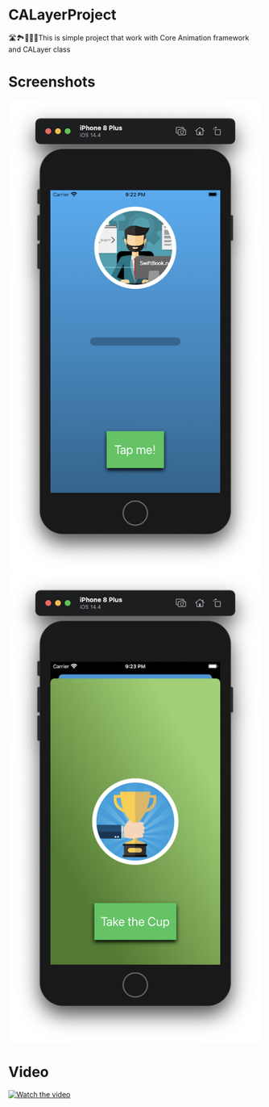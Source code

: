 # CALayerProject
🛣🏞🗾🎆🌠This is simple project that work with Core Animation  framework and CALayer class
# Screenshots
![](https://github.com/IsaikinSergei/CALayerProject/blob/master/Screenshots/Снимок%20экрана%202021-04-21%20в%2021.22.50.png?raw=true)
![](https://github.com/IsaikinSergei/CALayerProject/blob/master/Screenshots/Снимок%20экрана%202021-04-21%20в%2021.23.14.png?raw=true)
# Video
[![Watch the video](https://raw.github.com/GabLeRoux/WebMole/master/ressources/WebMole_Youtube_Video.png)](http://youtu.be/vt5fpE0bzSY)

